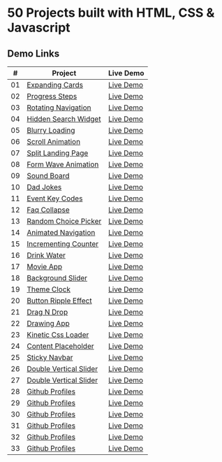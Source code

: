 # 50 Projects built with HTML, CSS & Javascript

## Demo Links

| #   | Project                                                                                                            | Live Demo                                                                                                 |
| --- | ------------------------------------------------------------------------------------------------------------------ | --------------------------------------------------------------------------------------------------------- |
| 01  | [Expanding Cards](https://github.com/ersinctky/50-projects-html-css-js/tree/main/01-expanding-cards)               | [Live Demo](https://ersinctky.github.io/50-projects-html-css-js/01-expanding-cards/index.html)            |
| 02  | [Progress Steps](https://github.com/ersinctky/50-projects-html-css-js/tree/main/02-progress-steps)                 | [Live Demo](https://ersinctky.github.io/50-projects-html-css-js/02-progress-steps/index.html)             |
| 03  | [Rotating Navigation](https://github.com/ersinctky/50-projects-html-css-js/tree/main/03-rotating-navigation)       | [Live Demo](https://ersinctky.github.io/50-projects-html-css-js/03-rotating-navigation/index.html)        |
| 04  | [Hidden Search Widget](https://github.com/ersinctky/50-projects-html-css-js/tree/main/04-hidden-search-widget)     | [Live Demo](https://ersinctky.github.io/50-projects-html-css-js/04-hidden-search-widget/index.html)       |
| 05  | [Blurry Loading](https://github.com/ersinctky/50-projects-html-css-js/tree/main/05-blurry-loading)                 | [Live Demo](https://ersinctky.github.io/50-projects-html-css-js/05-blurry-loading/index.html)             |
| 06  | [Scroll Animation](https://github.com/ersinctky/50-projects-html-css-js/tree/main/06-scroll-animation)             | [Live Demo](https://ersinctky.github.io/50-projects-html-css-js/06-scroll-animation/index.html)           |
| 07  | [Split Landing Page](https://github.com/ersinctky/50-projects-html-css-js/tree/main/07-split-landing-page)         | [Live Demo](https://ersinctky.github.io/50-projects-html-css-js/07-split-landing-page/index.html)         |
| 08  | [Form Wave Animation](https://github.com/ersinctky/50-projects-html-css-js/tree/main/08-form-wave-animation)       | [Live Demo](https://ersinctky.github.io/50-projects-html-css-js/08-form-wave-animation/index.html)        |
| 09  | [Sound Board](https://github.com/ersinctky/50-projects-html-css-js/tree/main/09-sound-board)                       | [Live Demo](https://ersinctky.github.io/50-projects-html-css-js/09-sound-board/index.html)                |
| 10  | [Dad Jokes](https://github.com/ersinctky/50-projects-html-css-js/tree/main/10-dad-jokes)                           | [Live Demo](https://ersinctky.github.io/50-projects-html-css-js/10-dad-jokes/index.html)                  |
| 11  | [Event Key Codes](https://github.com/ersinctky/50-projects-html-css-js/tree/main/11-event-key-codes)               | [Live Demo](https://ersinctky.github.io/50-projects-html-css-js/11-event-key-codes/index.html)            |
| 12  | [Faq Collapse](https://github.com/ersinctky/50-projects-html-css-js/tree/main/12-faq-collapse)                     | [Live Demo](https://ersinctky.github.io/50-projects-html-css-js/12-faq-collapse/index.html)               |
| 13  | [Random Choice Picker](https://github.com/ersinctky/50-projects-html-css-js/tree/main/13-random-choice-picker)     | [Live Demo](https://ersinctky.github.io/50-projects-html-css-js/13-random-choice-picker/index.html)       |
| 14  | [Animated Navigation](https://github.com/ersinctky/50-projects-html-css-js/tree/main/14-animated-navigation)       | [Live Demo](https://ersinctky.github.io/50-projects-html-css-js/14-animated-navigation/index.html)        |
| 15  | [Incrementing Counter](https://github.com/ersinctky/50-projects-html-css-js/tree/main/15-incrementing-counter)     | [Live Demo](https://ersinctky.github.io/50-projects-html-css-js/15-incrementing-counter/index.html)       |
| 16  | [Drink Water](https://github.com/ersinctky/50-projects-html-css-js/tree/main/16-drink-water)                       | [Live Demo](https://ersinctky.github.io/50-projects-html-css-js/16-drink-water/index.html)                |
| 17  | [Movie App](https://github.com/ersinctky/50-projects-html-css-js/tree/main/17-movie-app)                           | [Live Demo](https://ersinctky.github.io/50-projects-html-css-js/17-movie-app/index.html)                  |
| 18  | [Background Slider](https://github.com/ersinctky/50-projects-html-css-js/tree/main/18-background-slider)           | [Live Demo](https://ersinctky.github.io/50-projects-html-css-js/18-background-slider/index.html)          |
| 19  | [Theme Clock](https://github.com/ersinctky/50-projects-html-css-js/tree/main/19-theme-clock)                       | [Live Demo](https://ersinctky.github.io/50-projects-html-css-js/19-theme-clock/index.html)                |
| 20  | [Button Ripple Effect](https://github.com/ersinctky/50-projects-html-css-js/tree/main/20-button-ripple-effect)     | [Live Demo](https://ersinctky.github.io/50-projects-html-css-js/20-button-ripple-effect/index.html)       |
| 21  | [Drag N Drop](https://github.com/ersinctky/50-projects-html-css-js/tree/main/21-drag-n-drop)                       | [Live Demo](https://ersinctky.github.io/50-projects-html-css-js/21-drag-n-drop/index.html)                |
| 22  | [Drawing App](https://github.com/ersinctky/50-projects-html-css-js/tree/main/22-drawing-app)                       | [Live Demo](https://ersinctky.github.io/50-projects-html-css-js/22-drawing-app/index.html)                |
| 23  | [Kinetic Css Loader](https://github.com/ersinctky/50-projects-html-css-js/tree/main/23-kinetic-css-loader)         | [Live Demo](https://ersinctky.github.io/50-projects-html-css-js/23-kinetic-css-loader/index.html)         |
| 24  | [Content Placeholder](https://github.com/ersinctky/50-projects-html-css-js/tree/main/24-content-placeholder)       | [Live Demo](https://ersinctky.github.io/50-projects-html-css-js/24-content-placeholder/index.html)        |
| 25  | [Sticky Navbar](https://github.com/ersinctky/50-projects-html-css-js/tree/main/25-sticky-navbar)                   | [Live Demo](https://ersinctky.github.io/50-projects-html-css-js/25-sticky-navbar/index.html)              |
| 26  | [Double Vertical Slider](https://github.com/ersinctky/50-projects-html-css-js/tree/main/26-double-vertical-slider) | [Live Demo](https://ersinctky.github.io/50-projects-html-css-js/26-double-vertical-slider/index.html)     |
| 27  | [Double Vertical Slider](https://github.com/ersinctky/50-projects-html-css-js/tree/main/27-toast-notification)     | [Live Demo](https://ersinctky.github.io/50-projects-html-css-js/27-toast-notification/index.html)         |
| 28  | [Github Profiles](https://github.com/ersinctky/50-projects-html-css-js/tree/main/28-github-profiles)               | [Live Demo](https://ersinctky.github.io/50-projects-html-css-js/28-github-profiles/index.html)            |
| 29  | [Github Profiles](https://github.com/ersinctky/50-projects-html-css-js/tree/main/29-double-heart-click)            | [Live Demo](https://ersinctky.github.io/50-projects-html-css-js/29-double-heart-click/index.html)         |
| 30  | [Github Profiles](https://github.com/ersinctky/50-projects-html-css-js/tree/main/30-auto-text-effect)              | [Live Demo](https://ersinctky.github.io/50-projects-html-css-js/30-auto-text-effect/index.html)           |
| 31  | [Github Profiles](https://github.com/ersinctky/50-projects-html-css-js/tree/main/31-password-generator)            | [Live Demo](https://ersinctky.github.io/50-projects-html-css-js/31-password-generator/index.html)         |
| 32  | [Github Profiles](https://github.com/ersinctky/50-projects-html-css-js/tree/main/32-good-cheap-fast-checkboxes)    | [Live Demo](https://ersinctky.github.io/50-projects-html-css-js/32-good-cheap-fast-checkboxes/index.html) |
| 33  | [Github Profiles](https://github.com/ersinctky/50-projects-html-css-js/tree/main/33-notes-app)                     | [Live Demo](https://ersinctky.github.io/50-projects-html-css-js/33-notes-app/index.html)                  |
